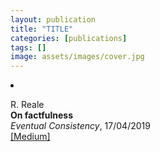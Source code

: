 ```yaml
---
layout: publication
title: "TITLE"
categories: [publications]
tags: []
image: assets/images/cover.jpg
---
```

<!-- Item: TODO -->
<li ><p>
R. Reale<br>
<b>On factfulness</b><br>
<i>Eventual Consistency</i>, 17/04/2019
<br />
<a href="https://medium.com/reale/on-factfulness-72fd616a03c" target="_blank">[Medium]</a>
</p>
<div id="bib_TODO" class="bibtex noshow">
<pre>
</pre>
</div>
</li>
